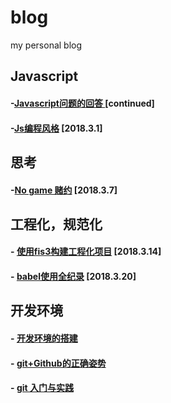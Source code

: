 blog
====

my personal blog

## Javascript
#### -[Javascript问题的回答 ](https://github.com/xiaoyueyue165/blog/issues/15) [continued]
#### -[Js编程风格](https://github.com/xiaoyueyue165/blog/issues/11) [2018.3.1]

## 思考
#### -[No game 赌约](https://github.com/xiaoyueyue165/blog/issues/13) [2018.3.7]

## 工程化，规范化
#### - [使用fis3构建工程化项目](https://github.com/xiaoyueyue165/blog/issues/14) [2018.3.14]
#### - [babel使用全纪录](https://github.com/xiaoyueyue165/blog/issues/16) [2018.3.20]

## 开发环境
#### - [开发环境的搭建](https://github.com/xiaoyueyue165/blog/issues/3)
#### - [git+Github的正确姿势 ](https://github.com/xiaoyueyue165/blog/issues/2)
#### - [git 入门与实践 ](https://github.com/xiaoyueyue165/blog/issues/1)





